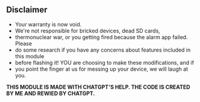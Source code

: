 ## Disclaimer

* Your warranty is now void.  
* We're not responsible for bricked devices, dead SD cards,  
* thermonuclear war, or you getting fired because the alarm app failed. Please  
* do some research if you have any concerns about features included in this module  
* before flashing it! YOU are choosing to make these modifications, and if  
* you point the finger at us for messing up your device, we will laugh at you.


**THIS MODULE IS MADE WITH CHATGPT'S HELP. THE CODE IS CREATED BY ME AND REWIED BY CHATGPT.**
